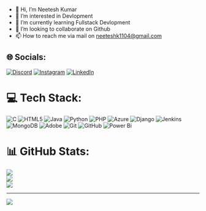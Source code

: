 - 👋 Hi, I’m Neetesh Kumar
- 👀 I’m interested in Devlopment
- 🌱 I’m currently learning Fullstack Devlopment
- 💞️ I’m looking to collaborate on Github
- 📫 How to reach me via mail on neeteshk1104@gmail.com



## 🌐 Socials:
[![Discord](https://img.shields.io/badge/Discord-%237289DA.svg?logo=discord&logoColor=white)](https://discord.gg/https://discord.gg/yvkUnU2h) [![Instagram](https://img.shields.io/badge/Instagram-%23E4405F.svg?logo=Instagram&logoColor=white)](https://instagram.com/neetesh_sharma____) [![LinkedIn](https://img.shields.io/badge/LinkedIn-%230077B5.svg?logo=linkedin&logoColor=white)](https://linkedin.com/in/neetesh-kumar-846616287) 

# 💻 Tech Stack:
![C](https://img.shields.io/badge/c-%2300599C.svg?style=for-the-badge&logo=c&logoColor=white) ![HTML5](https://img.shields.io/badge/html5-%23E34F26.svg?style=for-the-badge&logo=html5&logoColor=white) ![Java](https://img.shields.io/badge/java-%23ED8B00.svg?style=for-the-badge&logo=openjdk&logoColor=white) ![Python](https://img.shields.io/badge/python-3670A0?style=for-the-badge&logo=python&logoColor=ffdd54) ![PHP](https://img.shields.io/badge/php-%23777BB4.svg?style=for-the-badge&logo=php&logoColor=white) ![Azure](https://img.shields.io/badge/azure-%230072C6.svg?style=for-the-badge&logo=microsoftazure&logoColor=white) ![Django](https://img.shields.io/badge/django-%23092E20.svg?style=for-the-badge&logo=django&logoColor=white) ![Jenkins](https://img.shields.io/badge/jenkins-%232C5263.svg?style=for-the-badge&logo=jenkins&logoColor=white) ![MongoDB](https://img.shields.io/badge/MongoDB-%234ea94b.svg?style=for-the-badge&logo=mongodb&logoColor=white) ![Adobe](https://img.shields.io/badge/adobe-%23FF0000.svg?style=for-the-badge&logo=adobe&logoColor=white) ![Git](https://img.shields.io/badge/git-%23F05033.svg?style=for-the-badge&logo=git&logoColor=white) ![GitHub](https://img.shields.io/badge/github-%23121011.svg?style=for-the-badge&logo=github&logoColor=white) ![Power Bi](https://img.shields.io/badge/power_bi-F2C811?style=for-the-badge&logo=powerbi&logoColor=black)
# 📊 GitHub Stats:
![](https://github-readme-stats.vercel.app/api?username=neetesh1541&theme=dark&hide_border=false&include_all_commits=true&count_private=true)<br/>
![](https://github-readme-streak-stats.herokuapp.com/?user=neetesh1541&theme=dark&hide_border=false)<br/>
![](https://github-readme-stats.vercel.app/api/top-langs/?username=neetesh1541&theme=dark&hide_border=false&include_all_commits=true&count_private=true&layout=compact)

---
[![](https://visitcount.itsvg.in/api?id=neetesh1541&icon=0&color=0)](https://visitcount.itsvg.in)

<!-- Proudly created with GPRM ( https://gprm.itsvg.in ) -->
